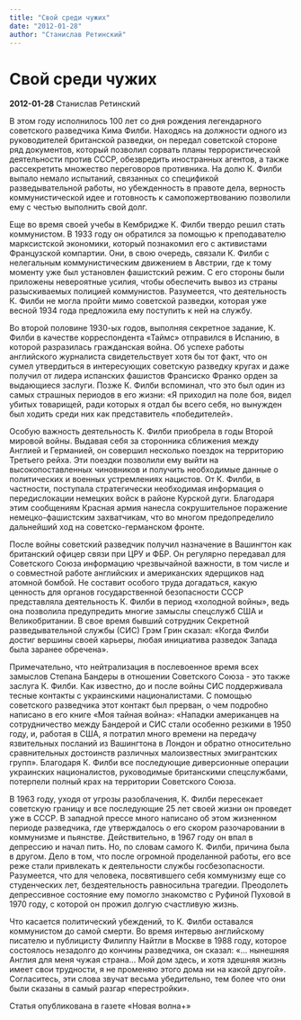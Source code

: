 ```yaml
---
title: "Свой среди чужих"
date: "2012-01-28"
author: "Станислав Ретинский"
---
```


# Свой среди чужих

**2012-01-28** Станислав Ретинский

В этом году исполнилось 100 лет со дня рождения легендарного советского разведчика Кима Филби. Находясь на должности одного из руководителей британской разведки, он передал советской стороне ряд документов, который позволил сорвать планы террористической деятельности против СССР, обезвредить иностранных агентов, а также рассекретить множество переговоров противника. На долю К. Филби выпало немало испытаний, связанных со спецификой разведывательной работы, но убежденность в правоте дела, верность коммунистической идее и готовность к самопожертвованию позволили ему с честью выполнить свой долг.

Еще во время своей учебы в Кембридже К. Филби твердо решил стать коммунистом. В 1933 году он обратился за помощью к преподавателю марксистской экономики, который познакомил его с активистами Французской компартии. Они, в свою очередь, связали К. Филби с нелегальным коммунистическим движением в Австрии, где к тому моменту уже был установлен фашистский режим. С его стороны были приложены невероятные усилия, чтобы обеспечить вывоз из страны разыскиваемых полицией коммунистов. Разумеется, что деятельность К. Филби не могла пройти мимо советской разведки, которая уже весной 1934 года предложила ему поступить к ней на службу.

Во второй половине 1930-ых годов, выполняя секретное задание, К. Филби в качестве корреспондента «Таймс» отправился в Испанию, в которой разразилась гражданская война. Об успехе работы английского журналиста свидетельствует хотя бы тот факт, что он сумел утвердиться в интересующих советскую разведку кругах и даже получил от лидера испанских фашистов Франсиско Франко орден за выдающиеся заслуги. Позже К. Филби вспоминал, что это был один из самых страшных периодов в его жизни: «Я приходил на поле боя, видел убитых товарищей, ради которых я отдал бы  всего себя, но вынужден был ходить среди них как представитель «победителей».

Особую важность деятельность К. Филби приобрела в годы Второй мировой войны. Выдавая себя за сторонника сближения между Англией и Германией, он совершил несколько поездок на территорию Третьего рейха. Эти поездки позволили ему выйти на высокопоставленных чиновников и получить необходимые данные о политических и военных устремлениях нацистов. От К. Филби, в частности, поступала стратегически необходимая информация о передислокации немецких войск в районе Курской дуги. Благодаря этим сообщениям Красная армия нанесла сокрушительное поражение немецко-фашистским захватчикам, что во многом предопределило дальнейший ход на советско-германском фронте.

После войны советский разведчик получил назначение в Вашингтон как британский офицер связи при ЦРУ и ФБР. Он регулярно передавал для Советского Союза информацию чрезвычайной важности, в том числе и о совместной работе английских и американских ядерщиков над атомной бомбой. Не составит особого труда догадаться, какую ценность для органов государственной безопасности СССР представляла деятельность К. Филби в период «холодной войны», ведь она позволила предупредить многие замыслы спецслужб США и Великобритании. В свое время бывший сотрудник Секретной разведывательной службы (СИС) Грэм Грин сказал:  «Когда Филби достиг вершины своей карьеры, любая инициатива разведок Запада была заранее обречена».

Примечательно, что нейтрализация в послевоенное время всех замыслов Степана Бандеры в отношении Советского Союза - это также заслуга К. Филби. Как известно, до и после войны СИС поддерживала тесные контакты с украинскими националистами. С помощью советского разведчика этот контакт был прерван, о чем подробно написано в его книге «Моя тайная война»: «Нападки американцев на сотрудничество между Бандерой и СИС стали особенно резкими в 1950 году, и, работая в США, я потратил много времени на передачу язвительных посланий из Вашингтона в Лондон  и обратно относительно сравнительных  достоинств  различных малоизвестных эмигрантских групп». Благодаря К. Филби все последующие диверсионные операции украинских националистов, руководимые британскими спецслужбами, потерпели полный крах на территории Советского Союза.

В 1963 году, уходя от угрозы разоблачения, К. Филби пересекает советскую границу и все последующие 25 лет своей жизни он проведет уже в СССР. В западной прессе много написано об этом жизненном периоде разведчика, где утверждалось о его скором разочаровании в коммунизме и пьянстве. Действительно, в 1967 году он впал в депрессию и начал пить. Но, по словам самого К. Филби, причина была в другом. Дело в том, что после огромной проделанной работы, его все реже стали привлекать к деятельности службы госбезопасности. Разумеется, что для человека, посвятившего себя коммунизму еще со студенческих лет, бездеятельность равносильна трагедии. Преодолеть депрессивное состояние ему помогло знакомство с Руфиной Пуховой в 1970 году, с которой он прожил долгую счастливую жизнь.

Что касается политический убеждений, то К. Филби оставался коммунистом до самой смерти. Во время интервью английскому писателю и публицисту Филиппу Найтли в Москве в 1988 году, которое состоялось незадолго до кончины разведчика, он сказал: «... нынешняя Англия для меня чужая страна... Мой дом здесь, и хотя здешняя жизнь имеет свои трудности, я не променяю этого дома ни на какой другой». Согласитесь, эти слова звучат весьма убедительно, тем более что они были сказаны в самый разгар «перестройки».

Статья опубликована в газете «Новая волна+»